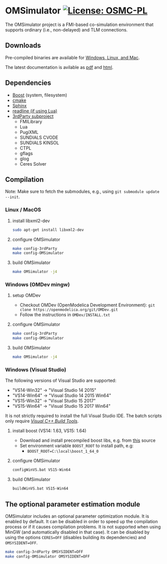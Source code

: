 # OMSimulator [![License: OSMC-PL](https://img.shields.io/badge/license-OSMC--PL-lightgrey.svg)](OSMC-License.txt)

The OMSimulator project is a FMI-based co-simulation environment that supports ordinary (i.e., non-delayed) and TLM connections.

## Downloads

Pre-compiled binaries are available for [Windows, Linux, and Mac](https://test.openmodelica.org/jenkins/job/OMSimulator/job/master/lastSuccessfulBuild/artifact/).

The latest documentation is avilable as [pdf](https://openmodelica.org/doc/OMSimulator/master/OMSimulator.pdf) and [html](https://openmodelica.org/doc/OMSimulator/master/html/).

## Dependencies

- [Boost](http://www.boost.org/) (system, filesystem)
- [cmake](http://www.cmake.org)
- [Sphinx](http://www.sphinx-doc.org/en/stable/)
- [readline (if using Lua)](http://git.savannah.gnu.org/cgit/readline.git)
- [3rdParty subproject](https://github.com/OpenModelica/OMSimulator-3rdParty)
  - FMILibrary
  - Lua
  - PugiXML
  - SUNDIALS CVODE
  - SUNDIALS KINSOL
  - CTPL
  - gflags
  - glog
  - Ceres Solver

## Compilation

Note: Make sure to fetch the submodules, e.g., using `git submodule update --init`.

### Linux / MacOS

1. install libxml2-dev

   ```bash
   sudo apt-get install libxml2-dev
   ```

1. configure OMSimulator

   ```bash
   make config-3rdParty
   make config-OMSimulator
   ```

1. build OMSimulator

   ```bash
   make OMSimulator -j4
   ```

### Windows (OMDev mingw)

1. setup OMDev

   - Checkout OMDev (OpenModelica Development Environment): `git clone https://openmodelica.org/git/OMDev.git`
   - Follow the instructions in `OMDev/INSTALL.txt`

1. configure OMSimulator

   ```bash
   make config-3rdParty
   make config-OMSimulator
   ```

1. build OMSimulator

   ```bash
   make OMSimulator -j4
   ```

### Windows (Visual Studio)

The following versions of Visual Studio are supported:

- "VS14-Win32" -> "Visual Studio 14 2015"
- "VS14-Win64" -> "Visual Studio 14 2015 Win64"
- "VS15-Win32" -> "Visual Studio 15 2017"
- "VS15-Win64" -> "Visual Studio 15 2017 Win64"

It is not strictly required to install the full Visual Studio IDE. The batch scripts only require *[Visual C++ Build Tools](http://landinghub.visualstudio.com/visual-cpp-build-tools)*.

1. install boost (VS14: 1.63, VS15: 1.64)

   - Download and install precompiled boost libs, e.g. from [this](https://sourceforge.net/projects/boost/files/boost-binaries/) source
   - Set environment variable `BOOST_ROOT` to install path, e.g:
     - `BOOST_ROOT=C:\local\boost_1_64_0`

1. configure OMSimulator

   ```bash
   configWinVS.bat VS15-Win64
   ```

1. build OMSimulator

   ```bash
   buildWinVS.bat VS15-Win64
   ```

## The optional parameter estimation module

OMSimulator includes an optional parameter optimization module. It is enabled by default. It can be disabled in order to speed up the compilation process or if it causes compilation problems. It is not supported when using MinGW (and automatically disabled in that case). It can be disabled by using the options `CERES=OFF` (disables building its dependencies) and `OMSYSIDENT=OFF`.

```bash
make config-3rdParty OMSYSIDENT=OFF
make config-OMSimulator OMSYSIDENT=OFF
```
